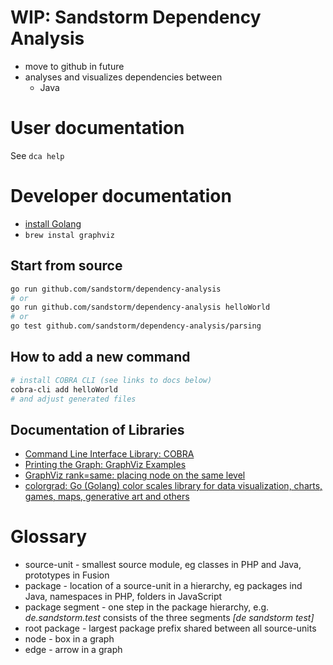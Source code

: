 # WIP: Sandstorm Dependency Analysis

* move to github in future
* analyses and visualizes dependencies between
    * Java

# User documentation

See `dca help`

# Developer documentation

* [install Golang](https://golangdocs.com/install-go-mac-os)
* `brew instal graphviz`
## Start from source

```sh
go run github.com/sandstorm/dependency-analysis
# or
go run github.com/sandstorm/dependency-analysis helloWorld
# or
go test github.com/sandstorm/dependency-analysis/parsing
```


## How to add a new command

```sh
# install COBRA CLI (see links to docs below)
cobra-cli add helloWorld
# and adjust generated files
```

## Documentation of Libraries

* [Command Line Interface Library: COBRA](https://github.com/spf13/cobra)
* [Printing the Graph: GraphViz Examples](https://renenyffenegger.ch/notes/tools/Graphviz/examples/index)
* [GraphViz rank=same: placing node on the same level](https://stackoverflow.com/questions/14879617/layering-in-graphviz-using-dot-language)
* [colorgrad: Go (Golang) color scales library for data visualization, charts, games, maps, generative art and others](https://github.com/mazznoer/colorgrad)

# Glossary

* source-unit - smallest source module, eg classes in PHP and Java, prototypes in Fusion
* package - location of a source-unit in a hierarchy, eg packages ind Java, namespaces in PHP, folders in JavaScript
* package segment - one step in the package hierarchy, e.g. _de.sandstorm.test_ consists of the three segments _[de sandstorm test]_
* root package - largest package prefix shared between all source-units
* node - box in a graph
* edge - arrow in a graph
